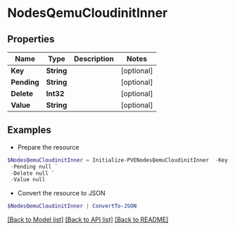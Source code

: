 # NodesQemuCloudinitInner
## Properties

Name | Type | Description | Notes
------------ | ------------- | ------------- | -------------
**Key** | **String** |  | [optional] 
**Pending** | **String** |  | [optional] 
**Delete** | **Int32** |  | [optional] 
**Value** | **String** |  | [optional] 

## Examples

- Prepare the resource
```powershell
$NodesQemuCloudinitInner = Initialize-PVENodesQemuCloudinitInner  -Key null `
 -Pending null `
 -Delete null `
 -Value null
```

- Convert the resource to JSON
```powershell
$NodesQemuCloudinitInner | ConvertTo-JSON
```

[[Back to Model list]](../README.md#documentation-for-models) [[Back to API list]](../README.md#documentation-for-api-endpoints) [[Back to README]](../README.md)

